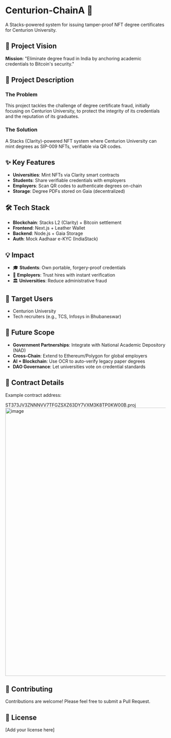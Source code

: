 # Centurion-ChainA 🚀

A Stacks-powered system for issuing tamper-proof NFT degree certificates for Centurion University.

## 🎯 Project Vision

**Mission**: "Eliminate degree fraud in India by anchoring academic credentials to Bitcoin's security."

## 🚀 Project Description

### The Problem
This project tackles the challenge of degree certificate fraud, initially focusing on Centurion University, to protect the integrity of its credentials and the reputation of its graduates.

### The Solution
A Stacks (Clarity)-powered NFT system where Centurion University can mint degrees as SIP-009 NFTs, verifiable via QR codes.

## ✨ Key Features

- **Universities**: Mint NFTs via Clarity smart contracts
- **Students**: Share verifiable credentials with employers
- **Employers**: Scan QR codes to authenticate degrees on-chain
- **Storage**: Degree PDFs stored on Gaia (decentralized)

## 🛠️ Tech Stack

- **Blockchain**: Stacks L2 (Clarity) + Bitcoin settlement
- **Frontend**: Next.js + Leather Wallet
- **Backend**: Node.js + Gaia Storage
- **Auth**: Mock Aadhaar e-KYC (IndiaStack)

## 💡 Impact

- 🎓 **Students**: Own portable, forgery-proof credentials
- 🏢 **Employers**: Trust hires with instant verification
- 🏛️ **Universities**: Reduce administrative fraud

## 👥 Target Users

- Centurion University
- Tech recruiters (e.g., TCS, Infosys in Bhubaneswar)

## 🔮 Future Scope

- **Government Partnerships**: Integrate with National Academic Depository (NAD)
- **Cross-Chain**: Extend to Ethereum/Polygon for global employers
- **AI + Blockchain**: Use OCR to auto-verify legacy paper degrees
- **DAO Governance**: Let universities vote on credential standards

## 📄 Contract Details

Example contract address:

ST373JV3ZNNNVV7TFGZSXZ63DY7VXM3K8TP0KW00B.proj
<img width="1868" height="839" alt="image" src="https://github.com/user-attachments/assets/c4307250-5405-495b-8227-9add9ef4a68e" />


## 🤝 Contributing

Contributions are welcome! Please feel free to submit a Pull Request.

## 📝 License

[Add your license here]

